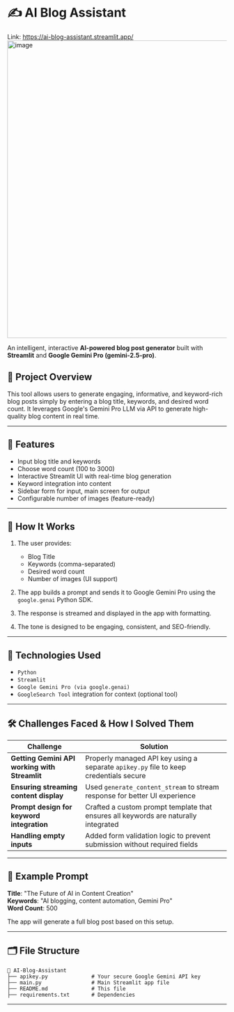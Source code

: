 # ✍️ AI Blog Assistant
Link: https://ai-blog-assistant.streamlit.app/
<img width="1206" height="684" alt="image" src="https://github.com/user-attachments/assets/e877f374-edb2-4255-873a-c5e6617b972e" />


An intelligent, interactive **AI-powered blog post generator** built with **Streamlit** and **Google Gemini Pro (gemini-2.5-pro)**.

## 📌 Project Overview

This tool allows users to generate engaging, informative, and keyword-rich blog posts simply by entering a blog title, keywords, and desired word count. It leverages Google's Gemini Pro LLM via API to generate high-quality blog content in real time.

---

## 🚀 Features

- Input blog title and keywords
- Choose word count (100 to 3000)
- Interactive Streamlit UI with real-time blog generation
- Keyword integration into content
- Sidebar form for input, main screen for output
- Configurable number of images (feature-ready)

---

## 🧠 How It Works

1. The user provides:
   - Blog Title
   - Keywords (comma-separated)
   - Desired word count
   - Number of images (UI support)

2. The app builds a prompt and sends it to Google Gemini Pro using the `google.genai` Python SDK.

3. The response is streamed and displayed in the app with formatting.

4. The tone is designed to be engaging, consistent, and SEO-friendly.

---

## 🔧 Technologies Used

- `Python`
- `Streamlit`
- `Google Gemini Pro (via google.genai)`
- `GoogleSearch Tool` integration for context (optional tool)

---

## 🛠️ Challenges Faced & How I Solved Them

| Challenge | Solution |
|----------|----------|
| **Getting Gemini API working with Streamlit** | Properly managed API key using a separate `apikey.py` file to keep credentials secure |
| **Ensuring streaming content display** | Used `generate_content_stream` to stream response for better UI experience |
| **Prompt design for keyword integration** | Crafted a custom prompt template that ensures all keywords are naturally integrated |
| **Handling empty inputs** | Added form validation logic to prevent submission without required fields |

---

## 🧪 Example Prompt

**Title**: "The Future of AI in Content Creation"  
**Keywords**: "AI blogging, content automation, Gemini Pro"  
**Word Count**: 500

The app will generate a full blog post based on this setup.

---

## 🗂️ File Structure

```
📁 AI-Blog-Assistant
├── apikey.py              # Your secure Google Gemini API key
├── main.py                # Main Streamlit app file
├── README.md              # This file
├── requirements.txt       # Dependencies
```
---
